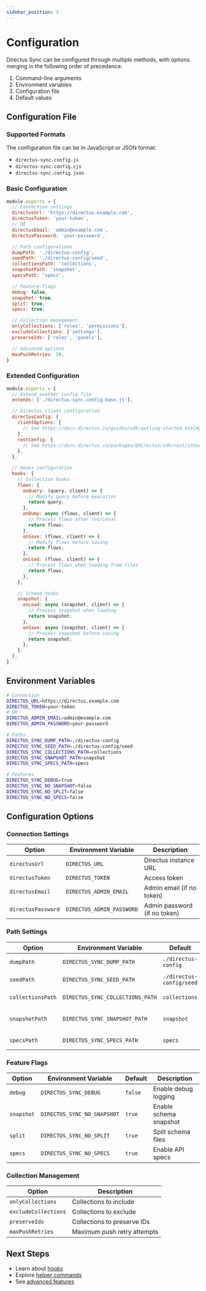 ```yaml
---
sidebar_position: 3
---
```


# Configuration

Directus Sync can be configured through multiple methods, with options merging in the following order of precedence:
1. Command-line arguments
2. Environment variables
3. Configuration file
4. Default values

## Configuration File

### Supported Formats

The configuration file can be in JavaScript or JSON format:
- `directus-sync.config.js`
- `directus-sync.config.cjs`
- `directus-sync.config.json`

### Basic Configuration

```javascript
module.exports = {
  // Connection settings
  directusUrl: 'https://directus.example.com',
  directusToken: 'your-token',
  // OR
  directusEmail: 'admin@example.com',
  directusPassword: 'your-password',

  // Path configurations
  dumpPath: './directus-config',
  seedPath: './directus-config/seed',
  collectionsPath: 'collections',
  snapshotPath: 'snapshot',
  specsPath: 'specs',

  // Feature flags
  debug: false,
  snapshot: true,
  split: true,
  specs: true,

  // Collection management
  onlyCollections: ['roles', 'permissions'],
  excludeCollections: ['settings'],
  preserveIds: ['roles', 'panels'],

  // Advanced options
  maxPushRetries: 20,
}
```

### Extended Configuration

```javascript
module.exports = {
  // Extend another config file
  extends: ['./directus-sync.config.base.js'],

  // Directus client configuration
  directusConfig: {
    clientOptions: {
      // See https://docs.directus.io/guides/sdk/getting-started.html#polyfilling
    },
    restConfig: {
      // See https://docs.directus.io/packages/@directus/sdk/rest/interfaces/RestConfig.html
    },
  },

  // Hooks configuration
  hooks: {
    // Collection hooks
    flows: {
      onQuery: (query, client) => {
        // Modify query before execution
        return query;
      },
      onDump: async (flows, client) => {
        // Process flows after retrieval
        return flows;
      },
      onSave: (flows, client) => {
        // Modify flows before saving
        return flows;
      },
      onLoad: (flows, client) => {
        // Process flows when loading from files
        return flows;
      },
    },

    // Schema hooks
    snapshot: {
      onLoad: async (snapshot, client) => {
        // Process snapshot when loading
        return snapshot;
      },
      onSave: async (snapshot, client) => {
        // Process snapshot before saving
        return snapshot;
      },
    },
  },
}
```

## Environment Variables

```bash
# Connection
DIRECTUS_URL=https://directus.example.com
DIRECTUS_TOKEN=your-token
# OR
DIRECTUS_ADMIN_EMAIL=admin@example.com
DIRECTUS_ADMIN_PASSWORD=your-password

# Paths
DIRECTUS_SYNC_DUMP_PATH=./directus-config
DIRECTUS_SYNC_SEED_PATH=./directus-config/seed
DIRECTUS_SYNC_COLLECTIONS_PATH=collections
DIRECTUS_SYNC_SNAPSHOT_PATH=snapshot
DIRECTUS_SYNC_SPECS_PATH=specs

# Features
DIRECTUS_SYNC_DEBUG=true
DIRECTUS_SYNC_NO_SNAPSHOT=false
DIRECTUS_SYNC_NO_SPLIT=false
DIRECTUS_SYNC_NO_SPECS=false
```

## Configuration Options

### Connection Settings

| Option | Environment Variable | Description |
|--------|---------------------|-------------|
| `directusUrl` | `DIRECTUS_URL` | Directus instance URL |
| `directusToken` | `DIRECTUS_TOKEN` | Access token |
| `directusEmail` | `DIRECTUS_ADMIN_EMAIL` | Admin email (if no token) |
| `directusPassword` | `DIRECTUS_ADMIN_PASSWORD` | Admin password (if no token) |

### Path Settings

| Option | Environment Variable | Default | Description |
|--------|---------------------|---------|-------------|
| `dumpPath` | `DIRECTUS_SYNC_DUMP_PATH` | `./directus-config` | Base path for dumps |
| `seedPath` | `DIRECTUS_SYNC_SEED_PATH` | `./directus-config/seed` | Seed data path |
| `collectionsPath` | `DIRECTUS_SYNC_COLLECTIONS_PATH` | `collections` | Collections dump path |
| `snapshotPath` | `DIRECTUS_SYNC_SNAPSHOT_PATH` | `snapshot` | Schema snapshot path |
| `specsPath` | `DIRECTUS_SYNC_SPECS_PATH` | `specs` | API specs path |

### Feature Flags

| Option | Environment Variable | Default | Description |
|--------|---------------------|---------|-------------|
| `debug` | `DIRECTUS_SYNC_DEBUG` | `false` | Enable debug logging |
| `snapshot` | `DIRECTUS_SYNC_NO_SNAPSHOT` | `true` | Enable schema snapshot |
| `split` | `DIRECTUS_SYNC_NO_SPLIT` | `true` | Split schema files |
| `specs` | `DIRECTUS_SYNC_NO_SPECS` | `true` | Enable API specs |

### Collection Management

| Option | Description |
|--------|-------------|
| `onlyCollections` | Collections to include |
| `excludeCollections` | Collections to exclude |
| `preserveIds` | Collections to preserve IDs |
| `maxPushRetries` | Maximum push retry attempts |

## Next Steps

- Learn about [hooks](hooks.md)
- Explore [helper commands](helpers.md)
- See [advanced features](../advanced/lifecycle-and-hooks.md) 